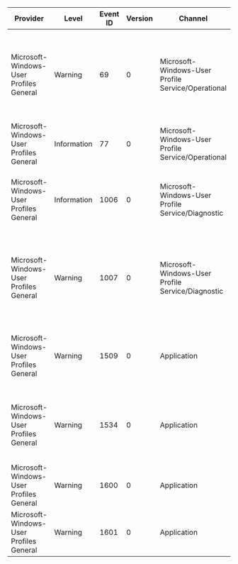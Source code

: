 Provider                                 |  Level        |  Event ID  |  Version  |  Channel                                             |  Task  |  Opcode  |  Keyword  |  Message
-----------------------------------------|---------------|------------|-----------|------------------------------------------------------|--------|----------|-----------|--------------------------------------------------------------------------------------------------------------------------------------------------------------------------------------------
Microsoft-Windows-User Profiles General  |  Warning      |  69        |  0        |  Microsoft-Windows-User Profile Service/Operational  |        |          |           |  {SourceFile} which has timestamp {SourceTimestamp} was not copied to {DestinationFile} which has timestamp {DestinationTimestamp} since it is older than the file it would be overwriting.
Microsoft-Windows-User Profiles General  |  Information  |  77        |  0        |  Microsoft-Windows-User Profile Service/Operational  |        |          |           |
Microsoft-Windows-User Profiles General  |  Information  |  1006      |  0        |  Microsoft-Windows-User Profile Service/Diagnostic   |        |          |           |  File {FileName} of size {FileSizeInKb} kilobytes copied from {SourceLocation} to {DestinationLocation} in {CopyTimeInSec} seconds.
Microsoft-Windows-User Profiles General  |  Warning      |  1007      |  0        |  Microsoft-Windows-User Profile Service/Diagnostic   |        |          |           |  {SourceFile} which has timestamp {SourceTimestamp} was not copied to {DestinationFile} which has timestamp {DestinationTimestamp} since it is older than the file it would be overwriting.
Microsoft-Windows-User Profiles General  |  Warning      |  1509      |  0        |  Application                                         |        |          |           |  Windows cannot copy file {Source} to location {Target}. This error may be caused by network problems or insufficient security rights.  DETAIL - {Error}
Microsoft-Windows-User Profiles General  |  Warning      |  1534      |  0        |  Application                                         |        |          |           |  There are too many profile copy errors. Refer to the previous events for details. Windows will not log any additional copy errors for this copy process.
Microsoft-Windows-User Profiles General  |  Warning      |  1600      |  0        |  Application                                         |        |          |           |  Windows cannot copy profile from {Source} to {Target}, you do not have enough disk space.
Microsoft-Windows-User Profiles General  |  Warning      |  1601      |  0        |  Application                                         |        |          |           |  Windows cannot copy profile from {Source} to {Target}, you have exceeded the profile quota.